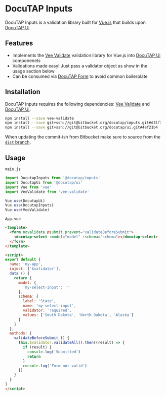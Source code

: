 # DocuTAP Inputs

DocuTAP Inputs is a validation library built for [Vue.js](https://vuejs.org/) that builds upon [DocuTAP UI](https://bitbucket.org/docutap/ui/overview)

## Features

* Implements the [Vee Validate](https://github.com/baianat/vee-validate) validation library for Vue.js into [DocuTAP UI](https://bitbucket.org/docutap/ui/overview) componenets
* Validations made easy! Just pass a validator object as show in the usage section below
* Can be consumed via [DocuTAP Form](https://bitbucket.org/docutap/form) to avoid common boilerplate

## Installation

DocuTAP Inputs requires the following dependencies: [Vee Validate](https://github.com/baianat/vee-validate) and [DocuTAP UI](https://bitbucket.org/docutap/ui/overview).

```bash
npm install --save vee-validate
npm install --save git+ssh://git@bitbucket.org/docutap/inputs.git#d31f3aa
npm install --save git+ssh://git@bitbucket.org/docutap/ui.git#4ef21b4
```

When updating the commit-ish from Bitbucket make sure to source from the [`dist` branch](https://bitbucket.org/docutap/inputs/branch/dist).

## Usage

`main.js`

```javascript
import DocutapInputs from '@docutap/inputs'
import DocutapUi from '@docutap/ui'
import Vue from 'vue'
import VeeValidate from 'vee-validate'

Vue.use(DocutapUi)
Vue.use(DocutapInputs)
Vue.use(VeeValidate)
```

`App.vue`

```html
<template>
  <form novalidate @submit.prevent="validateBeforeSubmit">
    <docutap-select :model="model" :schema="schema"></docutap-select>
  </form>
</template>

<script>
export default {
  name: 'my-app',
  inject: ['$validator'],
  data () {
    return {
      model: {
        'my-select-input': ''
      },
      schema: {
        label: 'State',
        name: 'my-select-input',
        validator: 'required',
        values: ['South Dakota', 'North Dakota', 'Alaska']
      }
    }
  },
  methods: {
    validateBeforeSubmit () {
      this.$validator.validateAll().then((result) => {
        if (result) {
          console.log('Submitted')
          return
        }
        console.log('Form not valid')
      })
    }
  }
}
</script>
```

